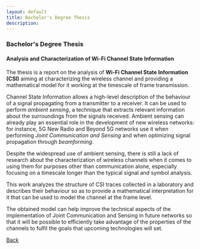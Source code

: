 ```yaml
---
layout: default
title: Bachelor's Degree Thesis
description: 
---
```


### Bachelor's Degree Thesis
#### Analysis and Characterization of Wi-Fi Channel State Information

The thesis is a report on the analysis of **Wi-Fi Channel State Information (CSI)** aiming at characterizing the wireless channel and providing a mathematical model for it working at the timescale of frame transmission.

Channel State Information allows a high-level description of the behaviour of a signal propagating from a transmitter to a receiver. It can be used to perform _ambient sensing_, a technique that extracts relevant information about the surroundings from the signals received. Ambient sensing can already play an essential role in the development of new wireless networks: for instance, 5G New Radio and Beyond 5G networks use it when performing _Joint Communication and Sensing_ and when optimizing signal propagation through _beamforming_.

Despite the widespread use of ambient sensing, there is still a lack of research about the characterization of wireless channels when it comes to using them for purposes other than communication alone, especially focusing on a timescale longer than the typical signal and symbol analysis.

This work analyzes the structure of CSI traces collected in a laboratory and describes their behaviour so as to provide a mathematical interpretation for it that can be used to model the channel at the frame level.

The obtained model can help improve the technical aspects of the implementation of Joint Communication and Sensing in future networks so that it will be possible to efficiently take advantage of the properties of the channels to fulfil the goals that upcoming technologies will set.

[Back](../)
